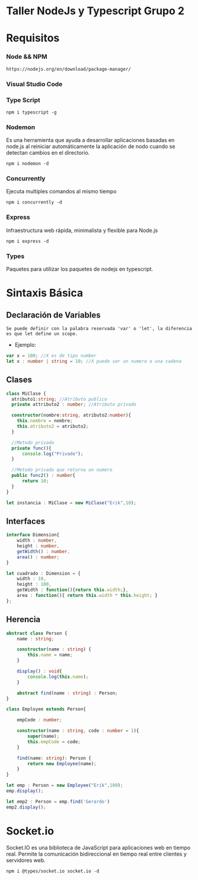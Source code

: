 # Taller NodeJs y Typescript Grupo 2

# Requisitos

### Node && NPM

````
https://nodejs.org/en/download/package-manager/

````

### Visual Studio Code
### Type Script

````
npm i typescript -g
````
### Nodemon

Es una herramienta que ayuda a desarrollar aplicaciones basadas en node.js al reiniciar automáticamente la aplicación de nodo cuando se detectan cambios en el directorio.

````
npm i nodemon -d
````
### Concurrently

Ejecuta multiples comandos al mismo tiempo

````
npm i concurrently -d
````

### Express

Infraestructura web rápida, minimalista y flexible para Node.js

````
npm i express -d
````
### Types

Paquetes para utilizar los paquetes de nodejs en typescript.

# Sintaxis Básica 

## Declaración de Variables

````
Se puede definir con la palabra reservada 'var' o 'let', la diferencia es que let define un scope.

````
* Ejemplo:
````ts
var x = 100; //X es de tipo number
let x : number | string = 10; //X puede ser un numero o una cadena
````

## Clases 

````ts
class MiClase {
  atributo1:string; //Atributo publico
  private attributo2 : number; //Atributo privado

  constructor(nombre:string, atributo2:number){
    this.nombre = nombre;
    this.atributo2 = atributo2;
  }

  //Metodo privado
  private func(){
      console.log("Privado");
  }

  //Metodo privado que retorna un numero
  public func2() : number{ 
      return 10;
  }
}

let instancia : MiClase = new MiClase("Erik",10);

````
## Interfaces 

```` ts
interface Dimension{
    width : number,
    height : number,
    getWidth() : number,
    area() : number;
}

let cuadrado : Dimension = {
    width : 10, 
    height : 100, 
    getWidth : function(){return this.width;}, 
    area : function(){ return this.width * this.height; } 
};

````

## Herencia

````ts
abstract class Person {
    name : string;

    constructor(name : string) {
        this.name = name;
    }

    display() : void{
        console.log(this.name);
    }

    abstract find(name : string) : Person;
}

class Employee extends Person{

    empCode : number;

    constructor(name : string, code : number = 1){
        super(name);
        this.empCode = code;
    }

    find(name: string): Person {
        return new Employee(name);
    }
}

let emp : Person = new Employee("Erik",100);
emp.display();

let emp2 : Person = emp.find('Gerardo')
emp2.display();

````
# Socket.io

Socket.IO es una biblioteca de JavaScript para aplicaciones web en tiempo real. Permite la comunicación bidireccional en tiempo real entre clientes y servidores web.

````
npm i @types/socket.io socket.io -d
````
